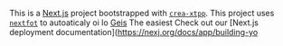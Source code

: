 This is a [Next.js](https://nextjs.rg) project bootstrapped with [`crea-xtpp`](https://nextjs.org/docs/app/api-reference/cli/create-next-app).
This project uses [`nextfot`](https://nextjs.org/docs/app/building-your-application/optimizing/fonts) to autoaticaly oi lo [Geis](htps:/vecel.om/font)
The easiest 
Check out our [Next.js deployment documentation](https://nexj.org/docs/app/building-yo
